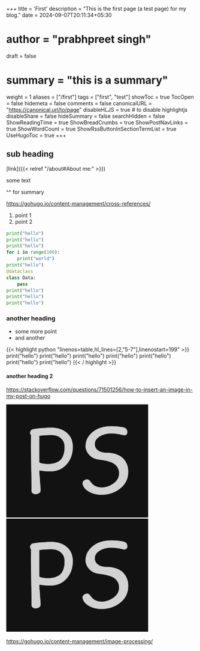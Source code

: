 +++
title = 'First'
description = "This is the first page (a test page) for my blog."
date = 2024-09-07T20:11:34+05:30
# author = "prabhpreet singh"
draft = false
# summary = "this is a summary"
weight = 1
aliases = ["/first"]
tags = ["first", "test"]
showToc = true
TocOpen = false
hidemeta = false
comments = false
canonicalURL = "https://canonical.url/to/page"
disableHLJS = true # to disable highlightjs
disableShare = false
hideSummary = false
searchHidden = false
ShowReadingTime = true
ShowBreadCrumbs = true
ShowPostNavLinks = true
ShowWordCount = true
ShowRssButtonInSectionTermList = true
UseHugoToc = true
+++
<!-- [[cover]]
    image = "<image path/url>" # image path/url
    alt = "<alt text>" # alt text
    caption = "<text>" # display caption under cover
    relative = false # when using page bundles set this to true
    hidden = true # only hide on current single page -->



## sub heading
[link]({{< relref "/about#About me:" >}})

some text

<!--more-->

^^ for summary


https://gohugo.io/content-management/cross-references/

1. point 1
2. point 2

<!-- ,hl_lines=[2,"5-7"],linenostart=199 -->
```python  {linenos=table,linenostart=199}
print("hello")
print("hello")
print("hello")
for i in range(100):
    print("world")
print("hello")
@dataclass
class Data:
    pass
print("hello")
print("hello")
print("hello")
```

### another heading
- some more point
- and another

{{< highlight python "linenos=table,hl_lines=[2,"5-7"],linenostart=199" >}}
print("hello")
print("hello")
print("hello")
print("hello")
print("hello")
print("hello")
print("hello")
{{< / highlight >}}
#### another heading 2


https://stackoverflow.com/questions/71501256/how-to-insert-an-image-in-my-post-on-hugo

![some image](/static/images/favicon.png)
![another image](./favicon.png)

https://gohugo.io/content-management/image-processing/
<!-- {{ $image1 := resources.Get "images/favicon.png" }} -->
<!-- <img src="{{ $image1.RelPermalink }}" width="{{ $image1.Width }}" height="{{ $image1.Height }}"> -->

<!-- {{ $image2 := .Resources.Get "favicon.png" }} -->
<!-- <img src="{{ $image2.RelPermalink }}" width="{{ $image2.Width }}" height="{{ $image2.Height }}">  -->

<!-- <figure class="image is-3by2">
  <img alt="Yellow Duck" src="{{ $image2 }}" />
</figure>
 -->

<!-- {{ $u := "https://gohugo.io/img/hugo-logo.png" }}
{{ with resources.GetRemote $u }}
  {{ with .Err }}
    {{ errorf "%s" . }}
  {{ else }}
    <img src="{{ .RelPermalink }}" width="{{ .Width }}" height="{{ .Height }}">
  {{ end }}
{{ else }}
  {{ errorf "Unable to get remote resource %q" $u }}
{{ end }} -->